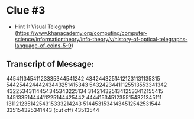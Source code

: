 # Clue #3

- Hint 1: Visual Telegraphs (https://www.khanacademy.org/computing/computer-science/informationtheory/info-theory/v/history-of-optical-telegraphs-language-of-coins-5-9)

## Transcript of Message:

44541134541123335344541242
43424432514121231131135315
54425442444243443251415343
54324234411125513553341342
43225343114454345343225134
31421432513412533412155415
34513351444411225144425442
44441534512355154321345111
13112123514254315333214243
51445315341434512542531544
335154325341443 (cut off)
43513544